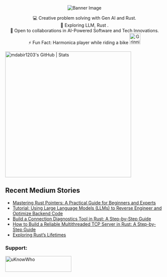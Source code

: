 <div align="center">
  <img src="https://github.com/mdabir1203/mdabir1203/assets/66947064/dc33981c-00bf-42e4-a644-06d63ecc16d7" alt="Banner Image" />
  
</div>

<p style="text-align: center;">

<div align="center">
💻 Creative problem solving with Gen AI and Rust.<br>
🌱 Exploring LLM, Rust .<br>
🚀 Open to collaborations in AI-Powered Software and Tech Innovations.<br>
⚡ Fun Fact: Harmonica player while riding a bike
  <img src="https://raw.githubusercontent.com/Tarikul-Islam-Anik/Animated-Fluent-Emojis/master/Emojis/Smilies/Grinning%20Cat%20with%20Smiling%20Eyes.png" alt="Grinning Cat with Smiling Eyes" width="35" height="35" />
</p>
</div>

<a align="mid-center" href="https://quira.sh?utm_source=widgets&utm_campaign=mdabir1203">
  <img src="https://stats.quira.sh/mdabir1203/github?theme=dark" alt="mdabir1203's GitHub | Stats" width="400" height="400">
</a>


## Recent Medium Stories

<!-- BLOG-POST-LIST:START -->
- [Mastering Rust Pointers: A Practical Guide for Beginners and Experts](https://medium.com/@md.abir1203/mastering-rust-pointers-a-practical-guide-for-beginners-and-experts-60666bdf8eb4?source=rss-b62bf3bb75c7------2)
- [Tutorial: Using Large Language Models &lpar;LLMs&rpar; to Reverse Engineer and Optimize Backend Code](https://towardsdev.com/tutorial-using-large-language-models-llms-to-reverse-engineer-and-optimize-backend-code-def1fba3bb74?source=rss-b62bf3bb75c7------2)
- [Build a Connection Diagnostics Tool in Rust: A Step-by-Step Guide](https://medium.com/@md.abir1203/how-to-build-a-connection-diagnostics-tool-in-rust-a-step-by-step-guide-4186b3084314?source=rss-b62bf3bb75c7------2)
- [How to Build a Reliable Multithreaded TCP Server in Rust: A Step-by-Step Guide](https://towardsdev.com/how-to-build-a-reliable-multithreaded-tcp-server-in-rust-a-step-by-step-guide-ba7475f3cdc8?source=rss-b62bf3bb75c7------2)
- [Exploring Rust’s Lifetimes](https://medium.com/@md.abir1203/exploring-rusts-lifetimes-9b9c154b063e?source=rss-b62bf3bb75c7------2)
<!-- BLOG-POST-LIST:END -->


**<h3 align="left">Support:</h3>**
<p><a href="https://www.buymeacoffee.com/uKnowWho"> <img align="left" src="https://cdn.buymeacoffee.com/buttons/v2/default-yellow.png" height="50" width="210" alt="uKnowWho" /></a></p><br><br>

